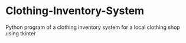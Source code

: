 # Clothing-Inventory-System
Python program of a clothing inventory system for a local clothing shop using tkinter

